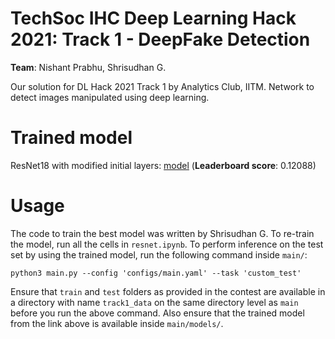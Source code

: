 # TechSoc IHC Deep Learning Hack 2021: Track 1 - DeepFake Detection
**Team**: Nishant Prabhu, Shrisudhan G.

Our solution for DL Hack 2021 Track 1 by Analytics Club, IITM. Network to detect images manipulated using deep learning.

# Trained model
ResNet18 with modified initial layers: [model](https://drive.google.com/file/d/1hn1E8O-2lOxy4J7in7eRCDexiwT3zM3o/view?usp=sharing) (**Leaderboard score**: 0.12088)

# Usage
The code to train the best model was written by Shrisudhan G. To re-train the model, run all the cells in `resnet.ipynb`. To perform inference on the test set by using the trained model, run the following command inside `main/`:

```
python3 main.py --config 'configs/main.yaml' --task 'custom_test'
```

Ensure that `train` and `test` folders as provided in the contest are available in a directory with name `track1_data` on the same directory level as `main` before you run the above command. Also ensure that the trained model from the link above is available inside `main/models/`.

